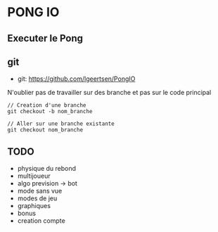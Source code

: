 # PONG IO

## Executer le Pong



## git

* git: https://github.com/lgeertsen/PongIO

N'oublier pas de travailler sur des branche et pas sur le code principal

```
// Creation d'une branche
git checkout -b nom_branche

// Aller sur une branche existante
git checkout nom_branche
```

## TODO

* physique du rebond
* multijoueur
* algo prevision -> bot
* mode sans vue
* modes de jeu
* graphiques
* bonus
* creation compte
